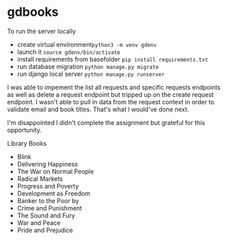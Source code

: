 # gdbooks

To run the server locally
- create virtual environment`python3 -m venv gdenv`
- launch it `source gdenv/bin/activate`
- install requirements from basefolder `pip install requirements.txt`
- run database migration `python manage.py migrate`
- run django local server `python manage.py runserver`


I was able to impement the list all requests and specific requests endpoints as well as delete a request endpoint but tripped up on the create request endpoint. I wasn't able to pull in data from the request context in order to validate email and book titles. That's what I would've done next.

I'm disappointed I didn't complete the assignment but grateful for this opportunity.

Library Books
- Blink
- Delivering Happiness
- The War on Normal People
- Radical Markets
- Progress and Poverty
- Development as Freedom
- Banker to the Poor by
- Crime and Punishment
- The Sound and Fury
- War and Peace
- Pride and Prejudice